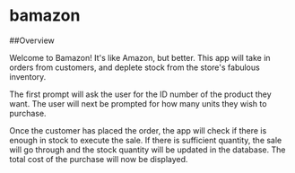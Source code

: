 # bamazon
##Overview

Welcome to Bamazon! It's like Amazon, but better. This app will take in orders from customers, and deplete stock from the store's fabulous inventory.

The first prompt will ask the user for the ID number of the product they want. 
The user will next be prompted for how many units they wish to purchase.

Once the customer has placed the order, the app will check if there is enough in stock to execute the sale. If there is sufficient quantity, the sale will go through and the stock quantity will be updated in the database. The total cost of the purchase will now be displayed.

